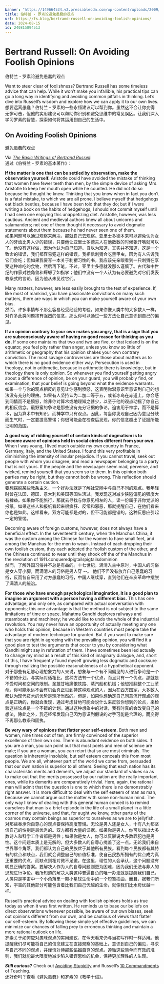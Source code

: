 ```yaml
---
banner: "https://149664534.v2.pressablecdn.com/wp-content/uploads/2009/09/Avoiding-Foolish-Opinions.png"
title: 伯特兰 - 罗素论避免愚蠢的观点
url: https://fs.blog/bertrand-russell-on-avoiding-foolish-opinions/
date: 2024-08-15
id: 240815094513
---
```

# Bertrand Russell: On Avoiding Foolish Opinions  
伯特兰 - 罗素论避免愚蠢的观点

Want to steer clear of foolishness? Bertrand Russell has some timeless advice that can help. While it won’t make you infallible, his practical tips can go a long way in identifying and avoiding common pitfalls in thinking. Let’s dive into Russell’s wisdom and explore how we can apply it to our own lives.  
想要远离愚蠢？伯特兰 - 罗素的一些永恒建议可以帮到你。虽然这不会让你变得无懈可击，但他的实用建议可以帮助你识别和避免思维中的常见误区。让我们深入学习罗素的智慧，探索如何将其运用到自己的生活中。

## On Avoiding Foolish Opinions  
避免愚蠢的观点

Via [_The Basic Writings of Bertrand Russell_](https://www.amazon.com/gp/product/0415472385/ref=as_li_qf_asin_il_tl?ie=UTF8&tag=farnamstreet-20&creative=9325&linkCode=as2&creativeASIN=0415472385&linkId=ce2959bcadd7bbb0442f5dbc18ca55f0):  
通过《伯特兰 - 罗素的基本著作》：

**If the matter is one that can be settled by observation, make the observation yourself.** Aristotle could have avoided the mistake of thinking that women have fewer teeth than men, by the simple device of asking Mrs. Aristotle to keep her mouth open while he counted. He did not do so because he thought he knew. Thinking that you know when in fact you don’t is a fatal mistake, to which we are all prone. I believe myself that hedgehogs eat black beetles, because I have been told that they do; but if I were writing a book on the habits of hedgehogs, I should not commit myself until I had seen one enjoying this unappetizing diet. Aristotle, however, was less cautious. Ancient and medieval authors knew all about unicorns and salamanders; not one of them thought it necessary to avoid dogmatic statements about them because he had never seen one of them.  
如果问题可以通过观察来解决，那就自己去观察。亚里士多德本来可以避免认为女人的牙齿比男人少的错误，只要他让亚里士多德夫人在他数数的时候张开嘴就可以了。他没有这样做，因为他认为自己知道。自以为知道，其实并不知道，这是一个致命的错误，我们都容易犯这样的错误。我相信刺猬会吃黑甲虫，因为有人告诉我它们会吃；但如果我要写一本关于刺猬习性的书，我应该先亲眼看到一只刺猬在享受这种难吃的食物，然后再下笔。不过，亚里士多德就没那么谨慎了。古代和中世纪的作家对独角兽和蝾螈了如指掌；他们中没有一个人认为有必要避免对它们发表教条式的言论，因为他从未见过它们。

Many matters, however, are less easily brought to the test of experience. If, like most of mankind, you have passionate convictions on many such matters, there are ways in which you can make yourself aware of your own bias.  
然而，许多事情却不那么容易经受经验的考验。如果你像人类中的大多数人一样，对许多此类问题抱有强烈的信念，那么你可以通过一些方法让自己意识到自己的偏见。

**If an opinion contrary to your own makes you angry, that is a sign that you are subconsciously aware of having no good reason for thinking as you do.** If some one maintains that two and two are five, or that Iceland is on the equator, you feel pity rather than anger, unless you know so little of arithmetic or geography that his opinion shakes your own contrary conviction. The most savage controversies are those about matters as to which there is no good evidence either way. Persecution is used in theology, not in arithmetic, because in arithmetic there is knowledge, but in theology there is only opinion. So whenever you find yourself getting angry about a difference of opinion, be on your guard; you will probably find, on examination, that your belief is going beyond what the evidence warrants.  
如果一个与你的观点相反的意见让你感到愤怒，这表明你潜意识里意识到自己的想法没有充分的理由。如果有人坚持认为二加二等于五，或者冰岛在赤道上，你会感到同情而不是愤怒，除非你对算术或地理知之甚少，以至于他的观点动摇了你自己的相反信念。最野蛮的争论是那些没有充分证据的争论。迫害用于神学，而不是算术，因为算术中有知识，而神学中只有观点。因此，每当你发现自己因为意见分歧而生气时，一定要提高警惕；你很可能会在检查后发现，你的信念超出了证据所能证明的范围。

**A good way of ridding yourself of certain kinds of dogmatism is to become aware of opinions held in social circles different from your own.** When I was young, I lived much outside my own country in France, Germany, Italy, and the United States. I found this very profitable in diminishing the intensity of insular prejudice. If you cannot travel, seek out people with whom you disagree, and read a newspaper belonging to a party that is not yours. If the people and the newspaper seem mad, perverse, and wicked, remind yourself that you seem so to them. In this opinion both parties may be right, but they cannot both be wrong. This reflection should generate a certain caution.  
要想摆脱某些教条主义，一个好办法就是了解社交圈中与自己不同的观点。我年轻时曾在法国、德国、意大利和美国等国生活过。我发现这对减少狭隘偏见的强度大有裨益。如果你不能旅行，那就去寻找与你意见相左的人，读一份属于非你党派的报纸。如果这些人和报纸看起来很疯狂、反常和邪恶，那就提醒自己，在他们看来你也是如此。这样看来，双方可能都是对的，但不可能都是错的。这种反思应引起一定的警惕。

Becoming aware of foreign customs, however, does not always have a beneficial effect. In the seventeenth century, when the Manchus China, it was the custom among the Chinese for the women to have small feet, and among the Manchus for the men to wear-. Instead of each dropping their own foolish custom, they each adopted the foolish custom of the other, and the Chinese continued to wear until they shook off the of the Manchus in the revolution of 1911.conqueredpigtailspigtailsdominion  
然而，了解外国习俗并不总是有益的。十七世纪，满清入主中原时，中国人的习俗是女人穿小脚，而满清人的习俗是男人穿 --。 他们不但没有放弃自己愚蠢的习俗，反而各自采用了对方愚蠢的习俗，中国人继续穿，直到他们在辛亥革命中摆脱了满清人的统治。

**For those who have enough psychological imagination, it is a good plan to imagine an argument with a person having a different bias.** This has one advantage, and only one, as compared with actual conversation with opponents; this one advantage is that the method is not subject to the same limitations of time or space. Mahatma Gandhi deplores railways and steamboats and machinery; he would like to undo the whole of the industrial revolution. You may never have an opportunity of actually meeting any one who holds this opinion, because in Western countries most people take the advantage of modern technique for granted. But if you want to make sure that you are right in agreeing with the prevailing opinion, you will find it a good plan to test the arguments that occur to you by considering what Gandhi might say in refutation of them. I have sometimes been led actually to change my mind as a result of this kind of imaginary dialogue, and, short of this, I have frequently found myself growing less dogmatic and cocksure through realizing the possible reasonableness of a hypothetical opponent.  
对于那些有足够心理想象力的人来说，想象与一个有不同偏见的人进行争论是一个不错的计划。与实际对话相比，这种方法有一个优点，而且只有一个优点，那就是不受时间和空间的限制。圣雄甘地痛恨铁路、蒸汽船和机械；他想推翻整个工业革命。你可能永远不会有机会真正见到持这种观点的人，因为在西方国家，大多数人都认为现代技术的优势是理所当然的。但是，如果你想确定自己同意流行观点的观点是正确的，你就会发现，通过考虑甘地可能会说什么来反驳你想到的论点，来检验这些论点是一个不错的计划。通过这种想象中的对话，我有时真的会改变自己的想法，除此之外，我还经常发现自己因为意识到假设的对手可能是合理的，而变得不再那么教条和固执。

**Be very wary of opinions that flatter your self-esteem.** Both men and women, nine times out of ten, are firmly convinced of the superior excellence of their own sex. There is abundant evidence on both sides. If you are a man, you can point out that most poets and men of science are male; if you are a woman, you can retort that so are most criminals. The question is inherently insoluble, but self esteem conceals this from most people. We are all, whatever part of the world we come from, persuaded that our own nation is superior to all others. Seeing that each nation has its characteristic merits and demerits, we adjust our standard of values so as to make out that the merits possessed by our nation are the really important ones, while its demerits are comparatively trivial. Here, again, the rational man will admit that the question is one to which there is no demonstrably right answer. It is more difficult to deal with the self esteem of man as man, because we cannot argue out the matter with some non-human mind. The only way I know of dealing with this general human conceit is to remind ourselves that man is a brief episode in the life of a small planet in a little corner of the universe, and that, for aught we know, other parts of the cosmos may contain beings as superior to ourselves as we are to jellyfish.  
对那些奉承你自尊心的观点要保持高度警惕。无论是男人还是女人，十有八九都坚信自己的性别是最优秀的。双方都有大量的证据。如果你是男人，你可以指出大多数诗人和科学工作者都是男性；如果你是女人，你可以反驳说大多数罪犯也是男性。这个问题本质上是无解的，但大多数人的自尊心掩盖了这一点。无论我们来自世界哪个角落，我们都认为自己的民族优于其他所有民族。看到每个民族都有其特有的优点和缺点，我们就会调整自己的价值标准，使自己民族所拥有的优点成为真正重要的优点，而缺点则相对微不足道。在这里，理性的人会承认，这个问题没有明显正确的答案。要解决人作为人的自尊问题则更为困难，因为我们无法与非人的思想进行争论。我所知道的解决人类这种普遍自负的唯一办法就是提醒我们自己，人类只是宇宙中一个小角落里一颗小星球生命中的一个短暂插曲，而且，据我们所知，宇宙的其他部分可能包含着比我们自己优越的生命，就像我们比水母优越一样。

Russell’s practical advice on dealing with foolish opinions holds as true today as when it was first written. He reminds us to base our beliefs on direct observations whenever possible, be aware of our own biases, seek out opinions different from our own, and be cautious of views that flatter our self-esteem. By following these simple yet effective guidelines, we can minimize our chances of falling prey to erroneous thinking and maintain a more rational outlook on life.  
罗素关于如何应对愚昧观点的实用建议，在今天看来仍与当初写作时一样适用。他提醒我们尽可能将自己的信念建立在直接观察的基础上，意识到自己的偏见，寻求与自己不同的观点，并谨慎对待那些谄媚自尊的观点。遵循这些简单而有效的准则，我们就能最大限度地减少陷入错误思维的机会，保持更加理性的人生观。

_**Still curious?**_ Check out [Avoiding Stupidity](https://fs.blog/avoiding-stupidity/) and Russell’s [10 Commandments of Teaching](https://fs.blog/bertrand-russell-ten-commandments/).  
还好奇吗？查看《避免愚蠢》和罗素的《教学十诫》。
